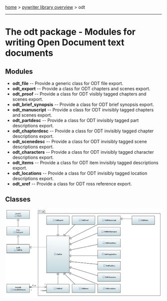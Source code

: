 [home](../index) > [pywriter library overview](index) > odt

---

# The odt package - Modules for writing Open Document text documents
 
## Modules
 
- **odt_file** -- Provide a generic class for ODT file export.
- **odt_export** -- Provide a class for ODT chapters and scenes export.
- **odt_proof** -- Provide a class for ODT visibly tagged chapters and scenes export.
- **odt_brief_synopsis** -- Provide a class for ODT brief synopsis export.
- **odt_manuscript** -- Provide a class for ODT invisibly tagged chapters and scenes export.
- **odt_partdesc** -- Provide a class for ODT invisibly tagged part descriptions export.
- **odt_chapterdesc** -- Provide a class for ODT invisibly tagged chapter descriptions export.
- **odt_scenedesc** -- Provide a class for ODT invisibly tagged scene descriptions export.
- **odt_characters** -- Provide a class for ODT invisibly tagged character descriptions export.
- **odt_items** -- Provide a class for ODT item invisibly tagged descriptions export.
- **odt_locations** -- Provide a class for ODT invisibly tagged location descriptions export.
- **odt_xref** -- Provide a class for ODT ross reference export.

## Classes


![odt package class diagram](img/odt_package_class_diagram.png)

